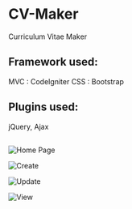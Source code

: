 # CV-Maker
Curriculum Vitae Maker

## Framework used: 
  MVC : CodeIgniter
  CSS : Bootstrap
## Plugins used: 
  jQuery, Ajax
##
![Home Page](https://user-images.githubusercontent.com/30416024/100895623-c9a22780-34e3-11eb-9b47-9c869ab2ed5b.png)

![Create](https://user-images.githubusercontent.com/30416024/100896285-77add180-34e4-11eb-9696-5e7ca6eeaea7.png)

![Update](https://user-images.githubusercontent.com/30416024/100896513-b3e13200-34e4-11eb-9d64-50e63f8c4ca4.png)

![View](https://user-images.githubusercontent.com/30416024/100897292-8ea0f380-34e5-11eb-9f81-bc1377d0f659.png)

